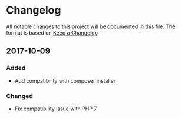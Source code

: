 # Changelog

All notable changes to this project will be documented in this file.
The format is based on [Keep a Changelog](http://keepachangelog.com/en/1.0.0/)

## 2017-10-09
### Added
 - Add compatibility with composer installer

### Changed
 - Fix compatibility issue with PHP 7
